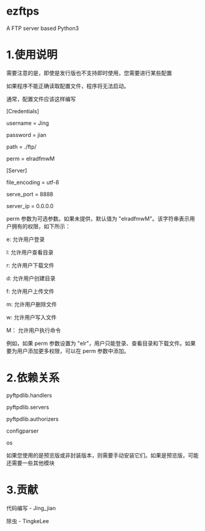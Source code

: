 # ezftps
A FTP server based Python3
# 1.使用说明
需要注意的是，即使是发行版也不支持即时使用，您需要进行某些配置

如果程序不能正确读取配置文件，程序将无法启动。

通常，配置文件应该这样编写

[Credentials]

username = Jing

password = jian

path = ./ftp/

perm = elradfmwM

[Server]

file_encoding = utf-8

serve_port = 8888

server_ip = 0.0.0.0


perm 参数为可选参数。如果未提供，默认值为 "elradfmwM"。该字符串表示用户拥有的权限，如下所示：

e: 允许用户登录

l: 允许用户查看目录

r: 允许用户下载文件

d: 允许用户创建目录

f: 允许用户上传文件

m: 允许用户删除文件

w: 允许用户写入文件

M： 允许用户执行命令

例如，如果 perm 参数设置为 "elr"，用户只能登录、查看目录和下载文件。如果要为用户添加更多权限，可以在 perm 参数中添加。

# 2.依赖关系

pyftpdlib.handlers

pyftpdlib.servers

pyftpdlib.authorizers

configparser

os

如果您使用的是预览版或非封装版本，则需要手动安装它们。如果是预览版，可能还需要一些其他模块

# 3.贡献

代码编写 - Jing_jian

除虫 - TingkeLee
